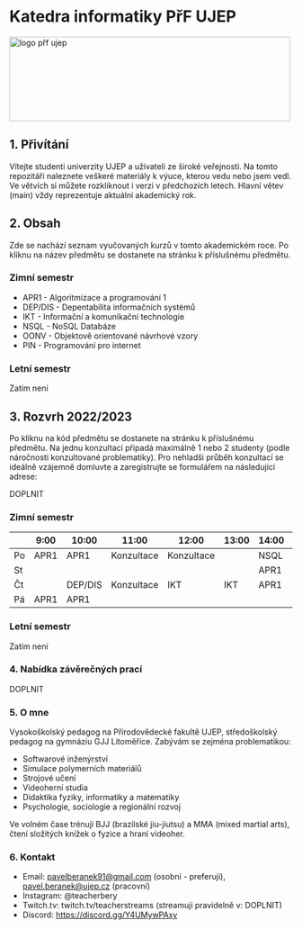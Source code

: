 # Katedra informatiky PřF UJEP

<img src="https://prf.ujep.cz/wp-content/uploads/2018/08/PřF-UJEP-logo.png" alt="logo přf ujep" width="500" height="150">
  
## 1. Přivítání

Vítejte studenti univerzity UJEP a uživateli ze široké veřejnosti. Na tomto repozitáři naleznete veškeré materiály k výuce, kterou vedu nebo jsem vedl. Ve větvích si můžete rozkliknout i verzi v předchozích letech. Hlavní větev (main) vždy reprezentuje aktuální akademický rok.  

## 2. Obsah

Zde se nachází seznam vyučovaných kurzů v tomto akademickém roce. Po kliknu na název předmětu se dostanete na stránku k příslušnému předmětu.

### Zimní semestr
* APR1 - Algoritmizace a programování 1
* DEP/DIS - Depentabilita informačních systémů
* IKT - Informační a komunikační technologie
* NSQL - NoSQL Databáze
* OONV - Objektově orientované návrhové vzory
* PIN - Programování pro internet

### Letní semestr

Zatím není

## 3. Rozvrh 2022/2023

Po kliknu na kód předmětu se dostanete na stránku k příslušnému předmětu. Na jednu konzultaci připadá maximálně 1 nebo 2 studenty (podle náročnosti konzultované problematiky). Pro nehladši průběh konzultací se ideálně vzájemně domluvte a zaregistrujte se formulářem na následující adrese: 

DOPLNIT

### Zimní semestr

|          |   9:00   |   10:00   |   11:00   |   12:00   |   13:00   |   14:00   |   15:00   |   16:00   |   17:00   |
|----------|----------|-----------|-----------|-----------|-----------|-----------|-----------|-----------|-----------|
|    Po    |   APR1   |   APR1    | Konzultace| Konzultace|           |    NSQL   |    OONV   |    OONV   |           |
|    St    |          |           |           |           |           |    APR1   |    APR1   |           |           |
|    Čt    |          |  DEP/DIS  | Konzultace|    IKT    |    IKT    |    APR1   |    APR1   |           |           |
|    Pá    |   APR1   |   APR1    |           |           |           |           |    PIN    |    PIN    |           |


### Letní semestr

Zatím není

### 4. Nabídka závěrečných prací

DOPLNIT

### 5. O mne

Vysokoškolský pedagog na Přírodovědecké fakultě UJEP, středoškolský pedagog na gymnáziu GJJ Litoměřice. Zabývám se zejména problematikou:
* Softwarové inženýrství
* Simulace polymerních materiálů
* Strojové učení
* Videoherní studia
* Didaktika fyziky, informatiky a matematiky
* Psychologie, sociologie a regionální rozvoj

Ve volném čase trénuji BJJ (brazilské jiu-jiutsu) a MMA (mixed martial arts), čtení složitých knížek o fyzice a hraní videoher.

### 6. Kontakt

* Email: pavelberanek91@gmail.com (osobní - preferuji), pavel.beranek@ujep.cz (pracovní)
* Instagram: @teacherbery
* Twitch.tv: twitch.tv/teacherstreams (streamuji pravidelně v: DOPLNIT)
* Discord: https://discord.gg/Y4UMywPAxy
